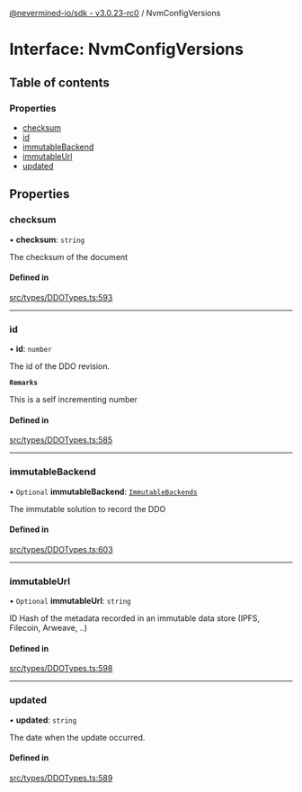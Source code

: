 [@nevermined-io/sdk - v3.0.23-rc0](../code-reference.md) / NvmConfigVersions

# Interface: NvmConfigVersions

## Table of contents

### Properties

- [checksum](NvmConfigVersions.md#checksum)
- [id](NvmConfigVersions.md#id)
- [immutableBackend](NvmConfigVersions.md#immutablebackend)
- [immutableUrl](NvmConfigVersions.md#immutableurl)
- [updated](NvmConfigVersions.md#updated)

## Properties

### checksum

• **checksum**: `string`

The checksum of the document

#### Defined in

[src/types/DDOTypes.ts:593](https://github.com/nevermined-io/sdk-js/blob/0917aa7cdaec3f72007eb6710fe0bd1232cfb930/src/types/DDOTypes.ts#L593)

---

### id

• **id**: `number`

The id of the DDO revision.

**`Remarks`**

This is a self incrementing number

#### Defined in

[src/types/DDOTypes.ts:585](https://github.com/nevermined-io/sdk-js/blob/0917aa7cdaec3f72007eb6710fe0bd1232cfb930/src/types/DDOTypes.ts#L585)

---

### immutableBackend

• `Optional` **immutableBackend**: [`ImmutableBackends`](../enums/ImmutableBackends.md)

The immutable solution to record the DDO

#### Defined in

[src/types/DDOTypes.ts:603](https://github.com/nevermined-io/sdk-js/blob/0917aa7cdaec3f72007eb6710fe0bd1232cfb930/src/types/DDOTypes.ts#L603)

---

### immutableUrl

• `Optional` **immutableUrl**: `string`

ID Hash of the metadata recorded in an immutable data store (IPFS, Filecoin, Arweave, ..)

#### Defined in

[src/types/DDOTypes.ts:598](https://github.com/nevermined-io/sdk-js/blob/0917aa7cdaec3f72007eb6710fe0bd1232cfb930/src/types/DDOTypes.ts#L598)

---

### updated

• **updated**: `string`

The date when the update occurred.

#### Defined in

[src/types/DDOTypes.ts:589](https://github.com/nevermined-io/sdk-js/blob/0917aa7cdaec3f72007eb6710fe0bd1232cfb930/src/types/DDOTypes.ts#L589)
